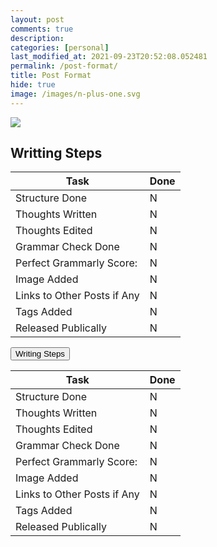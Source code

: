 ```yaml
---
layout: post
comments: true
description:
categories: [personal]
last_modified_at: 2021-09-23T20:52:08.052481
permalink: /post-format/
title: Post Format
hide: true
image: /images/n-plus-one.svg
---
```

![](/images/switch-jobs.jpg)

## Writting Steps

| Task                        | Done |
|-----------------------------|------|
| Structure Done              | N    |
| Thoughts Written            | N    |
| Thoughts Edited             | N    |
| Grammar Check Done          | N    |
| Perfect Grammarly Score:    | N    |
| Image Added                 | N    |
| Links to Other Posts if Any | N    |
| Tags Added                  | N    |
| Released Publically         | N    |

<button class="accordion">Writing Steps</button>
<div class="panel">

| Task                        | Done |
|-----------------------------|------|
| Structure Done              | N    |
| Thoughts Written            | N    |
| Thoughts Edited             | N    |
| Grammar Check Done          | N    |
| Perfect Grammarly Score:    | N    |
| Image Added                 | N    |
| Links to Other Posts if Any | N    |
| Tags Added                  | N    |
| Released Publically         | N    |

</div>